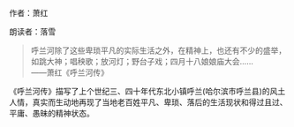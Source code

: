 作者：萧红

朗读者：落雪

> 呼兰河除了这些卑琐平凡的实际生活之外，在精神上，也还有不少的盛举，如跳大神；唱秧歌；放河灯；野台子戏；四月十八娘娘庙大会……  
> ——萧红《呼兰河传》

《呼兰河传》描写了上个世纪三、四十年代东北小镇呼兰(哈尔滨市呼兰县)的风土人情，真实而生动地再现了当地老百姓平凡、卑琐、落后的生活现状和得过且过、平庸、愚昧的精神状态。
